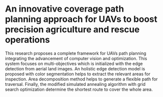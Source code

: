  
# An innovative coverage path planning approach for UAVs to boost precision agriculture and rescue operations

This research proposes a complete framework for UAVs path planning integrating the advancement of computer vision and optimization. This system focuses on multi-objectives which is initialized with the edge detection from aerial land images. An holistic edge detection model is proposed with color segmentation helps to extract the relevant areas for inspection. Area decomposition method helps to generate a flexible path for traversal. Finally, the modified simulated annealing algorithm with grid search optimization determine the shortest route to cover the whole area.


